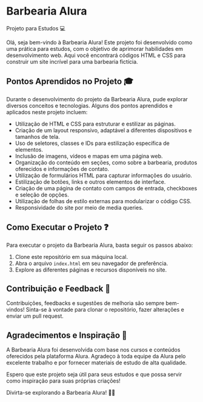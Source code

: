 # Barbearia Alura

Projeto para Estudos 💻

Olá, seja bem-vindo à Barbearia Alura! Este projeto foi desenvolvido como uma prática para estudos, com o objetivo de aprimorar habilidades em desenvolvimento web. Aqui você encontrará códigos HTML e CSS para construir um site incrível para uma barbearia fictícia.

## Pontos Aprendidos no Projeto 🎓

Durante o desenvolvimento do projeto da Barbearia Alura, pude explorar diversos conceitos e tecnologias. Alguns dos pontos aprendidos e aplicados neste projeto incluem:

- Utilização de HTML e CSS para estruturar e estilizar as páginas.
- Criação de um layout responsivo, adaptável a diferentes dispositivos e tamanhos de tela.
- Uso de seletores, classes e IDs para estilização específica de elementos.
- Inclusão de imagens, vídeos e mapas em uma página web.
- Organização do conteúdo em seções, como sobre a barbearia, produtos oferecidos e informações de contato.
- Utilização de formulários HTML para capturar informações do usuário.
- Estilização de botões, links e outros elementos de interface.
- Criação de uma página de contato com campos de entrada, checkboxes e seleção de opções.
- Utilização de folhas de estilo externas para modularizar o código CSS.
- Responsividade do site por meio de media queries.

## Como Executar o Projeto ❓

Para executar o projeto da Barbearia Alura, basta seguir os passos abaixo:

1. Clone este repositório em sua máquina local.
2. Abra o arquivo `index.html` em seu navegador de preferência.
3. Explore as diferentes páginas e recursos disponíveis no site.

## Contribuição e Feedback 🤝

Contribuições, feedbacks e sugestões de melhoria são sempre bem-vindos! Sinta-se à vontade para clonar o repositório, fazer alterações e enviar um pull request.

## Agradecimentos e Inspiração 💙

A Barbearia Alura foi desenvolvida com base nos cursos e conteúdos oferecidos pela plataforma Alura. Agradeço à toda equipe da Alura pelo excelente trabalho e por fornecer materiais de estudo de alta qualidade.

Espero que este projeto seja útil para seus estudos e que possa servir como inspiração para suas próprias criações!

Divirta-se explorando a Barbearia Alura! 💈😊
